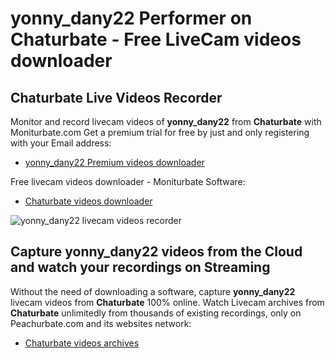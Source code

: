 # yonny_dany22 Performer on Chaturbate - Free LiveCam videos downloader

## Chaturbate Live Videos Recorder

Monitor and record livecam videos of **yonny_dany22** from **Chaturbate** with Moniturbate.com
Get a premium trial for free by just and only registering with your Email address:
* [yonny_dany22 Premium videos downloader](https://moniturbate.com/request-demo-licence-key.html)

Free livecam videos downloader - Moniturbate Software:
* [Chaturbate videos downloader](https://moniturbate.com/moniturbate-download-software.html)

![yonny_dany22 livecam videos recorder](https://peachurnet.com/templates/moniturbate-software.png)


## Capture yonny_dany22 videos from the Cloud and watch your recordings on Streaming

Without the need of downloading a software, capture **yonny_dany22** livecam videos from **Chaturbate** 100% online.
Watch Livecam archives from **Chaturbate** unlimitedly from thousands of existing recordings, only on Peachurbate.com and its websites network:
* [Chaturbate videos archives](https://peachurnet.com/)